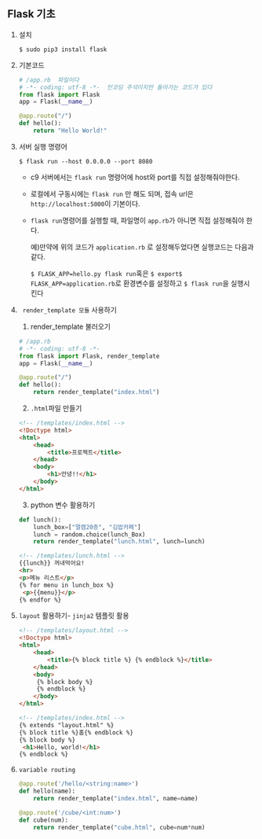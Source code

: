 ## Flask 기초

1. 설치

   ```
   $ sudo pip3 install flask
   ```

2. 기본코드

   ``` python
   # /app.rb  파일이다
   # -*- coding: utf-8 -*-  인코딩 주석이지만 돌아가는 코드가 있다
   from flask import Flask
   app = Flask(__name__)
   
   @app.route("/")
   def hello():
       return "Hello World!"
   ```

3. 서버 실행 명령어

   ```
   $ flask run --host 0.0.0.0 --port 8080
   ```

   * c9 서버에서는 `flask run` 명령어에 host와 port를 직접 설정해줘야한다.

   * 로컬에서 구동시에는 `flask run` 만 해도 되며, 접속 url은 `http://localhost:5000`이 기본이다.

   * `flask run`명령어를 실행할 때, 파일명이 `app.rb`가 아니면 직접 설정해줘야 한다.

     예)만약에 위의 코드가 `application.rb` 로 설정해두었다면 실행코드는 다음과 같다.

     `$ FLASK_APP=hello.py flask run`혹은 `$ export$ FLASK_APP=application.rb`로 환경변수를 설정하고 `$ flask run`을 실행시킨다

4. ` render_template 모듈` 사용하기

   1) render_template 불러오기

   ```python
   # /app.rb
   # -*- coding: utf-8 -*-
   from flask import Flask, render_template
   app = Flask(__name__)
   
   @app.route("/")
   def hello():
       return render_template("index.html")
   ```

   2) `.html`파일 만들기

   ``` html 
   <!-- /templates/index.html -->
   <!Doctype html>
   <html>
       <head>
           <title>프로젝트</title>
       </head>
       <body>
           <h1>안녕!!</h1>
       </body>
   </html>
   ```

   3) python 변수 활용하기

   ```python
   def lunch():
       lunch_box=["멀캠20층", "김밥카페"]
       lunch = random.choice(lunch_Box)
       return render_template("lunch.html", lunch=lunch)
   ```

   ```html
   <!-- /templates/lunch.html -->
   {{lunch}} 꺼내먹어요!
   <hr>
   <p>메뉴 리스트</p>
   {% for menu in lunch_box %}
   	<p>{{menu}}</p>
   {% endfor %}
   ```

5. `layout` 활용하기- `jinja2` 템플릿 활용

   ```html
   <!-- /templates/layout.html -->
   <!Doctype html>
   <html>
       <head>
           <title>{% block title %} {% endblock %}</title>
       </head>
       <body>
       	{% block body %}
   		{% endblock %}
       </body>
   </html>
   ```

   ```html
   <!-- /templates/index.html -->
   {% extends "layout.html" %}
   {% block title %}홈{% endblock %}
   {% block body %}
   	<h1>Hello, world!</h1>
   {% endblock %}
   ```

6. `variable routing`

   ```python
   @app.route('/hello/<string:name>')
   def hello(name):
       return render_template("index.html", name=name) 
   
   @app.route('/cube/<int:num>')
   def cube(num):
       return render_template("cube.html", cube=num*num)
   ```
